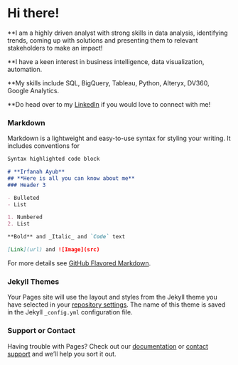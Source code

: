 # Hi there!

**I am a highly driven analyst with strong skills in data analysis, identifying trends, coming up with solutions and presenting them to relevant stakeholders to make an impact! 

**I have a keen interest in business intelligence, data visualization, automation.

**My skills include SQL, BigQuery, Tableau, Python, Alteryx, DV360, Google Analytics. 

**Do head over to my [LinkedIn](https://www.linkedin.com/in/irfanah-ayub/) if you would love to connect with me!


### Markdown

Markdown is a lightweight and easy-to-use syntax for styling your writing. It includes conventions for

```markdown
Syntax highlighted code block

# **Irfanah Ayub**
## **Here is all you can know about me**
### Header 3

- Bulleted
- List

1. Numbered
2. List

**Bold** and _Italic_ and `Code` text

[Link](url) and ![Image](src)
```

For more details see [GitHub Flavored Markdown](https://guides.github.com/features/mastering-markdown/).

### Jekyll Themes

Your Pages site will use the layout and styles from the Jekyll theme you have selected in your [repository settings](https://github.com/Irfay/hello-world/settings). The name of this theme is saved in the Jekyll `_config.yml` configuration file.

### Support or Contact

Having trouble with Pages? Check out our [documentation](https://help.github.com/categories/github-pages-basics/) or [contact support](https://github.com/contact) and we’ll help you sort it out.
